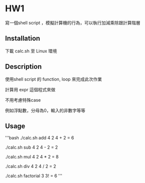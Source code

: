 # HW1
寫一個shell script ，模擬計算機的行為，可以執行加減乘除跟計算階層

## Installation
下載 calc.sh 至 Linux 環境

## Description
使用shell script 的 function, loop 來完成此次作業

計算用 expr 這個程式來做

不用考慮特殊case

例如浮點數，分母為0，輸入的非數字等等

## Usage
'''bash
./calc.sh add 4 2
4 + 2 = 6

./calc.sh sub 4 2
4 - 2 = 2

./calc.sh mul 4 2
4 * 2 = 8

./calc.sh div 4 2
4 / 2 = 2

./calc.sh factorial 3
3! = 6
'''
